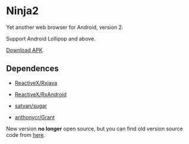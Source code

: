 Ninja2
===

Yet another web browser for Android, version 2.

Support Android Lollipop and above.

[Download APK]( "").

## Dependences

 - [ReactiveX/Rxjava](https://github.com/ReactiveX/RxJava "ReactiveX/RxJava")

 - [ReactiveX/RxAndroid](https://github.com/ReactiveX/RxAndroid "ReactiveX/RxAndroid")

 - [satyan/sugar](https://github.com/satyan/sugar "satyan/sugar")

 - [anthonycr/Grant](https://github.com/anthonycr/Grant "anthonycr/Grant")

New version **no longer** open source, but you can find old version source code from [here](https://github.com/mthli/Ninja "mthli/Ninja").